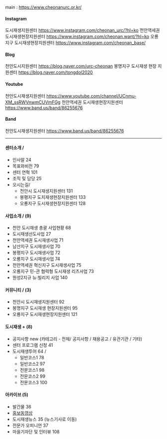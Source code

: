 main : https://www.cheonanurc.or.kr/
#### Instagram
도시재생지원센터 https://www.instagram.com/cheonan_urc/?hl=ko
천안역세권 도시재생현장지원센터 https://www.instagram.com/cheonan.want/?hl=ko
오룡지구 도시재생현장지원센터 https://www.instagram.com/cheonan_base/
#### Blog
천안도시지원센터 https://blog.naver.com/urc-cheonan
봉명지구 도시재생 현장 지원센터 https://blog.naver.com/tongdol2020

#### Youtube
천안도시재생지원센터 https://www.youtube.com/channel/UCnmu-XM_ssRWVnwmCUVmFGg
천안역세권 도시재생현장지원센터 https://www.band.us/band/86255676
#### Band
천안도시재생지원센터 https://www.band.us/band/86255676

---
#### 센터소개 / 
- 인사말 24
- 목표와비전 79
- 센터 연혁 101
- 조직 및 담당 25
- 오시는길/ 
	- 천안시 도시재생지원센터 131
	- 봉평지구 도지재생현장지원센터 133
	- 오룡지구 도시재생현장지원센터 128

#### 사업소개 /  (9) 
- 천안 도시재생 총괄 사업현황 68
- 도시재생선도사업 27
- 천안역세권 도시재생사업 71
- 남산지구 도시재생사업 70
- 봉평지구 도시재생사업 72
- 오룡지구 도시재생사업 74
- 천안역세권 혁신지구 도시재생사업 75
- 오룡지구 민-관 협력형 도시재생 리츠사업 73
- 원성2지규 뉴:빌리지 사업 140

#### 커뮤니티 / (3)
- 천안시 도시재생지원센터 92
- 봉명지구 도시재생 현장지원센터 95
- 오룡지구 도시재생현장지원센터 121

#### 도시재생 + (8)
- 공지사항 new (카테고리 - 전체/ 공지사항 / 채용공고 / 유관기관 / 기타)
- 센터 프로그램 신청 41
- 도시재생투어 64 / 
	- 일반코스1 78
	- 일반코스2 97
	- 전문코스1 98
	- 전문코스2 99
	- 전문코스3 100

#### 아카이브 (5)
- 발간물 36
- [홍보동영상](https://www.cheonanurc.or.kr/httpswwwyoutubecomwatchvghzmqbIRJo0)
- 도시재생뉴스 35 (뉴스기사로 이동)
- 전문가 오피니언 37
- 마을기자단 및 인터뷰 108